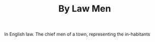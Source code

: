 ---
title: By Law Men
letter: B
permalink: "/definitions/bld-by-law-men.html"
body: In English law. The chief men of a town, representing the in-habitants
published_at: '2018-07-07'
source: Black's Law Dictionary 2nd Ed (1910)
layout: post
---